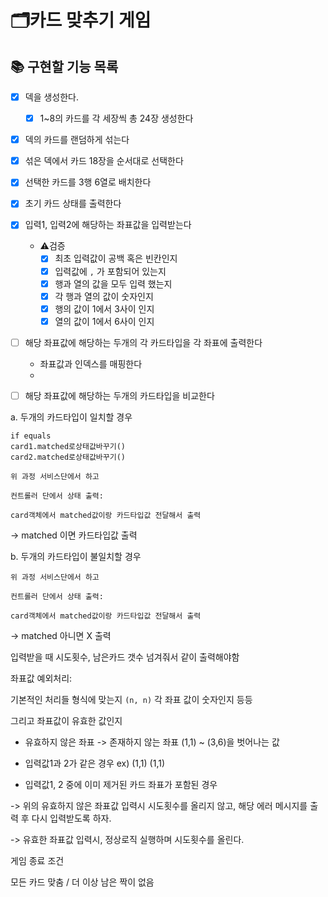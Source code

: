 # 🗂카드 맞추기 게임

## 📚 구현할 기능 목록

- [x] 덱을 생성한다.
  - [x] 1~8의 카드를 각 세장씩 총 24장 생성한다

- [x] 덱의 카드를 랜덤하게 섞는다

- [x] 섞은 덱에서 카드 18장을 순서대로 선택한다

- [x] 선택한 카드를 3행 6열로 배치한다

- [x] 초기 카드 상태를 출력한다

- [x] 입력1, 입력2에 해당하는 좌표값을 입력받는다
  - ⚠️검증
    - [x] 최초 입력값이 공백 혹은 빈칸인지
    - [x] 입력값에 `,` 가 포함되어 있는지
    - [x] 행과 열의 값을 모두 입력 했는지
    - [x] 각 행과 열의 값이 숫자인지
    - [x] 행의 값이 1에서 3사이 인지
    - [x] 열의 값이 1에서 6사이 인지

- [ ] 해당 좌표값에 해당하는 두개의 각 카드타입을 각 좌표에 출력한다
  - 좌표값과 인덱스를 매핑한다
  - 

- [ ] 해당 좌표값에 해당하는 두개의 카드타입을 비교한다

a. 두개의 카드타입이 일치할 경우

    if equals
    card1.matched로상태값바꾸기()
    card2.matched로상태값바꾸기()
    
    위 과정 서비스단에서 하고
    
    컨트롤러 단에서 상태 출력:
    
    card객체에서 matched값이랑 카드타입값 전달해서 출력
-> matched 이면 카드타입값 출력


b. 두개의 카드타입이 불일치할 경우

    위 과정 서비스단에서 하고

    컨트롤러 단에서 상태 출력:
    
    card객체에서 matched값이랑 카드타입값 전달해서 출력

-> matched 아니면 X 출력


입력받을 때 시도횟수, 남은카드 갯수 넘겨줘서 같이 출력해야함


좌표값 예외처리:

기본적인 처리들
형식에 맞는지 `(n, n)`
각 좌표 값이 숫자인지 등등

그리고
좌표값이 유효한 값인지

- 유효하지 않은 좌표 -> 존재하지 않는 좌표 (1,1) ~ (3,6)을 벗어나는 값

- 입력값1과 2가 같은 경우 ex) (1,1) (1,1)

- 입력값1, 2 중에 이미 제거된 카드 좌표가 포함된 경우

-> 위의 유효하지 않은 좌표값 입력시 시도횟수를 올리지 않고,
해당 에러 메시지를 출력 후
다시 입력받도록 하자.

-> 유효한 좌표값 입력시, 정상로직 실행하며 시도횟수를 올린다.



게임 종료 조건

모든 카드 맞춤 / 더 이상 남은 짝이 없음